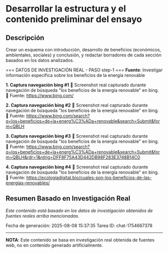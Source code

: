 # Desarrollar la estructura y el contenido preliminar del ensayo

## Descripción
Crear un esquema con introducción, desarrollo de beneficios (económicos, ambientales, sociales) y conclusión, y redactar borradores de cada sección basados en los datos analizados.



=== DATOS DE INVESTIGACIÓN REAL - PASO step-1 ===
**Fuente**: Investigar información específica sobre los beneficios de la energía renovable


**1. Captura navegación bing #1**
   📄 Screenshot real capturado durante navegación de búsqueda "los beneficios de la energía renovable" en bing.
   🔗 Fuente: https://www.bing.com/


**2. Captura navegación bing #2**
   📄 Screenshot real capturado durante navegación de búsqueda "los beneficios de la energía renovable" en bing.
   🔗 Fuente: https://www.bing.com/search?q=los+beneficios+de+la+energ%C3%ADa+renovable&search=Submit&form=QBLH


**3. Captura navegación bing #3**
   📄 Screenshot real capturado durante navegación de búsqueda "los beneficios de la energía renovable" en bing.
   🔗 Fuente: https://www.bing.com/search?q=los+beneficios+de+la+energ%C3%ADa+renovable&search=Submit&form=QBLH&rdr=1&rdrig=DFF8F75A43D442DB98F283E3748B14C0


**4. Captura navegación bing #4**
   📄 Screenshot real capturado durante navegación de búsqueda "los beneficios de la energía renovable" en bing.
   🔗 Fuente: https://ecologiadigital.bio/cuales-son-los-beneficios-de-las-energias-renovables/



## Resumen Basado en Investigación Real
*Este contenido está basado en los datos de investigación obtenidos de fuentes reales arriba mencionadas.*

Fecha de generación: 2025-08-08 15:37:35
Tarea ID: chat-1754667378

---
**NOTA**: Este contenido se basa en investigación real obtenida de fuentes web, no en contenido generado artificialmente.
